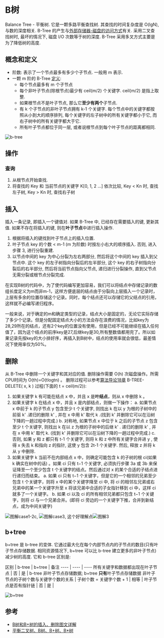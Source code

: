 # B树

Balance Tree - 平衡树. 它是一颗多路平衡查找树. 其查找的时间复杂度是 O(lgN), 与数的深度相关. B-Tree 的产生与[外部存储器-磁盘的访问方式][1]有关. 采用二叉查找树时, 最坏的情况下, 磁盘 I/O 次数等于树的深度. B-Tree 采用多叉方式主要是为了降低树的高度.

## 概念和定义

* 阶数: 表示了一个节点最多有多少个子节点. 一般用 m 表示.
* 一颗 m 阶的 B-Tree [定义][5]:
  * 每个节点最多有 m 个子节点
  * 每个非叶子节点(除根节点)最少有 ceil(m/2) 个关键字. ceil(m/2) 是指上取整.
  * 如果根节点不是叶子节点, 那么它**至少有两个**子节点.
  * 有 k 个子节点的非叶子节点拥有 k-1 个关键字. 每个节点中的关键字都按照从小到大的顺序排列, 每个关键字的左子树中的所有关键字都小于它, 而右子树中的所有关键字都大于它.
  * 所有叶子节点都位于同一层, 或者说根节点到每个叶子节点的距离都相同.

![b-tree](b-tree.webp)

## 操作

### 查询

1. 从根节点开始查找.
2. 将查找的 Key 和 当前节点的关键字 K[0, 1, 2 ...] 依次比较, Key < Kn 时, 查找左子树, Key > Kn 时, 查找右子树

## 插入

插入一条记录, 即插入一个键值对. 如果 B-Tree 中, 已经存在需要插入的键, 更新其值. 如果不存在将插入的键, 则在**叶子节点**中进行插入操作.

1. 根据将插入的键找到叶子节点上的插入位置.
2. 叶子节点 key 的个数 < m-1 (m 为阶数) 时按左小右大的顺序插入. 否则, 进入步骤 3, 进行分裂重建.
3. 以节点中间的 key 为中心分裂为左右两部分, 然后将这个中间的 key 插入到父节点中. 这个 key 的左子树指向分裂后的左半部分, 这个 key 的右子树指向分裂后的右半部分, 然后将当前节点指向父节点, 递归进行分裂操作, 直到父节点无需分裂或根节点分裂完成.

在实现B树的代码中，为了使代码编写更加容易，我们可以将结点中存储记录的数组长度定义为m而非m-1，这样方便底层的结点由于分裂向上层插入一个记录时，上层有多余的位置存储这个记录。同时，每个结点还可以存储它的父结点的引用，这样就不必编写递归程序。

一般来说，对于确定的m和确定类型的记录，结点大小是固定的，无论它实际存储了多少个记录。但是分配固定结点大小的方法会存在浪费的情况，比如key为28,29所在的结点，还有2个key的位置没有使用，但是已经不可能继续在插入任何值了，因为这个结点的前序key是27,后继key是30,所有整数值都用完了。所以如果记录先按key的大小排好序，再插入到B树中，结点的使用率就会很低，最差情况下使用率仅为50%。

## 删除

从 B-Tree 中删除一个关键字和其对应的值. 删除操作需要 O(h) 次磁盘操作。所需CPU时间为 O(th)=O(tlogtn) 。
删除过程可以参考[算法导论18章][2]
B-TREE-DELETE( x, k ) 过程(下面的 t = ceil(m/2)):

1. 如果关键字 k 有可能在结点 x 中，并且 x 是**叶结点**，则从 x 中删除 k 。
2. 如果关键字 k 在结点 x 中，并且 x 是内部结点，则做一下操作：
  a. 如果节点 x 中前于 k 的子节点 y 包含至少 t 个关键字, 则找出 k 在以 y 为根的子树中的前驱 k' .递归的删除 k' , 并在 x 中用 k' 取代 k .(找到 k' 并删除它可以在沿树下降的一趟过程中完成.)
  b. 对称地, 如果节点 x 中位于 k 之后的子节点 z 包含至少 t 个关键字, 则找出 k 在以 z 为根的子树中的后继 k' . 递归的删除 k' , 并在 x 中用 k' 取代 k. (找到 k' 并删除它可以在沿树下降的一趟过程中完成.)
  c. 否则, 如果 y 和 z 都只有 t-1 个关键字, 则将 k 和 z 中所有关键字合并进 y , 使得 x 失去 k 和指向 z 的指针, 这使 y 包含 2t-1 个关键字. 然后, 释放 z 并将 k 从 y 中删除.
3. 如果关键字 k 当前不在内部结点 x 中，则确定可能包含 k 的子树的根 ci(如果 k 确实在树中的话) 。如果 ci 只有 t−1 个关键字, 必须执行步骤 3a 或 3b 来保证降至一个至少包含 t 个关键字的结点。然后通过对 x 的某个合适的子结点进行递归而结束。
  a. 如果 ci 只有 t−1 个关键字，但是它的一个相邻的兄弟至少包含 t 个关键字，则将 x 中的某个关键字降至 ci 中, 将 ci 的相邻左兄弟或右兄弟中的某一个关键字升至 x 将该兄弟中合适的子女指针移到 ci 中，这样 ci 就多了一个关键字。
  b. 如果 ci 以及 ci 的所有相邻兄弟都只包含 t−1 个关键字，则将 ci 与一个兄弟合并。(即将 ci 旁边的一个关键字下推，合并到新结点，成为中间关键字)

![图解case1-2c](b-tree_delete_key_1.png), ![图解case3](b-tree_delete_key_2.png), 这个好理解点![图解3](b-tree_delete_case3.jpeg)

## b+tree

b+tree 是 b-tree 的变体. 它通过最大化在每个内部节点内的子节点的数目(只有叶子节点存储数据. 相同资源情况下, b+tree 可以比 b-tree 建立更多的非叶子节点)减少树的高度. 它和 b-tree 区别是:

区别 | b-tree | b+tree | 备注
---- | ---- | ----
所有关键字和数据都出现在叶子节点 | 否 | 是 | b-tree 非叶子节点存储数据; b+tree **只有**叶子节点存储数据
非叶子节点的子树个数与关键字个数的关系 | 子树个数 = 关键字个数 + 1 | 相等 |
叶子节点是否有指针链 | 否 | 是 |

![b+tree](b+tree.webp)

## 参考

* [B树和B+树的插入、删除图文详解][3]
* [平衡二叉树、B树、B+树、B*树][4]

[1]: <https://github.com/julycoding/The-Art-Of-Programming-By-July/blob/master/ebook/zh/03.02.md> "B树"
[2]: <https://blog.csdn.net/rsy56640/article/details/80143516> "算法导论 - 18.3 从B树中删除关键字"
[3]: <https://www.cnblogs.com/nullzx/p/8729425.html> "B树和B+树的插入、删除图文详解"
[4]: <https://zhuanlan.zhihu.com/p/27700617> "B树、B+树、B*树 区别与总结"
[5]: <https://zh.wikipedia.org/wiki/B%E6%A0%91> "B树"
